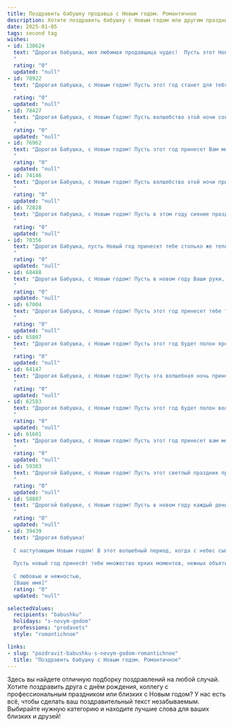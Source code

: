 ```yaml
---
title: Поздравить бабушку продавца с Новым годом. Романтичное
description: Хотите поздравить бабушку с Новым годом или другим праздником? Наш ИИ создаст незабываемое поздравление, а вы обязательно выделитесь среди других.  
date: 2025-01-05
tags: second tag
wishes:
- id: 130624
  text: "Дорогая бабушка, моя любимая продавщица чудес!  Пусть этот Новый год принесёт тебе столько же радости и тепла, сколько ты даришь людям своей улыбкой и добротой. Пусть звёзды на небе сияют для тебя ярче, чем огни на ёлке, а каждый день будет наполнен счастьем и любовью.  С Новым годом!
  "
  rating: "0"
  updated: "null"
- id: 78922
  text: "Дорогая бабушка, с Новым годом! Пусть этот год станет для тебя волшебным временем, наполненным светом, радостью и безграничной любовью. Желаю тебе крепкого здоровья, чтобы ты всегда могла радовать нас своим теплом и мудростью. Пусть в твоей жизни будет только хорошее, а все невзгоды останутся в прошлом.
  "
  rating: "0"
  updated: "null"
- id: 78427
  text: "Дорогая Бабушка, с Новым Годом! Пусть волшебство этой ночи согреет тебя теплом, как солнечный луч, а каждый день будущего года будет полон радости и любви, как твоя добрая душа.
  "
  rating: "0"
  updated: "null"
- id: 76962
  text: "Дорогая Бабушка, с Новым годом! Пусть этот год принесет Вам море тепла, любви и радости, а Ваше сердце будет согрето нежной заботой близких. Пусть каждый день будет наполнен волшебством и ароматом новогодних праздников, как в те времена, когда Вы, в своём прекрасном магазине, встречали каждого покупателя с улыбкой и добрым словом. Счастья Вам, здоровья и всего самого светлого в Новом году!
  "
  rating: "0"
  updated: "null"
- id: 74146
  text: "Дорогая Бабушка, с Новым годом! Пусть волшебство этой ночи принесет тебе не только радость и тепло, но и вернет тебя в беззаботные времена юности. Желаю тебе крепкого здоровья, чтобы ты еще долгие годы радовала нас своей улыбкой и душевной теплотой. Пусть каждый день будет наполнен любовью, заботой близких и чудесами, которые тебе дарит жизнь!
  "
  rating: "0"
  updated: "null"
- id: 72828
  text: "Дорогая бабушка, с Новым годом! Пусть в этом году сияние праздничных огней и душевное тепло родных людей всегда согревают тебя, а ароматы вкусных блюд и аромат свежей хвои заполняют твой дом настоящим новогодним волшебством! Пусть твоя работа, как продавца, станет источником радости и удовлетворения, а твои заботливые руки и доброе сердце принесут только счастье и любовь.
  "
  rating: "0"
  updated: "null"
- id: 70356
  text: "Дорогая Бабушка, пусть Новый год принесет тебе столько же тепла и света, сколько ты сама даришь всем вокруг! Пусть твоя добрая душа всегда будет окружена любовью, а жизнь — наполнена радостью и маленькими чудесами, как те, которые ты создаешь, работая продавцом. С Новым годом!
  "
  rating: "0"
  updated: "null"
- id: 68488
  text: "Дорогая Бабушка, с Новым годом! Пусть в новом году Ваши руки, так умелые и добрые, будут полны только радости и тепла, а душа сияет от любви и счастья. Пусть каждый день приносит вам новые приятные моменты, а воспоминания о прошедшем году согревают ваше сердце.
  "
  rating: "0"
  updated: "null"
- id: 67004
  text: "Дорогая Бабушка, с Новым годом! Пусть этот год принесет тебе только радость, тепло и любовь, как твой талант продавца дарит свет и тепло другим!
  "
  rating: "0"
  updated: "null"
- id: 65807
  text: "Дорогая бабушка, с Новым годом! Пусть этот год будет полон ярких моментов, как праздничные витрины, которые ты так красиво украшаешь. Желаю тебе крепкого здоровья, чтобы ты всегда была бодра и полна сил, и чтобы твои руки, которые так умело работают за прилавком, никогда не уставали. Пусть Новый год принесет тебе радость, любовь и море счастья!
  "
  rating: "0"
  updated: "null"
- id: 64147
  text: "Дорогая Бабушка, с Новым годом! Пусть эта волшебная ночь принесет тебе сияние праздничных огней, тепло домашнего очага и  радость от встречи с любимыми.  Пусть новый год будет полон  счастливых моментов, словно свежие цветы, которые ты  так умело  выбираешь для своих покупателей. Ты - самая добрая фея торговли,  и  пусть волшебство  окружает тебя всю  жизнь!
  "
  rating: "0"
  updated: "null"
- id: 62583
  text: "Дорогая бабушка, с Новым годом! Пусть этот год будет полон волшебных моментов, радости, тепла и любви, как самые красивые рождественские украшения. Пусть каждый день приносит вам новые впечатления, а работа продавцом приносит удовлетворение и удачу. Желаю вам крепкого здоровья, чтобы вы могли наслаждаться жизнью и радовать нас своим присутствием. С Новым годом, моя дорогая!
  "
  rating: "0"
  updated: "null"
- id: 61601
  text: "Дорогая бабушка, с Новым годом! Пусть этот год принесет вам море радости, доброты и тепла, как лучи зимнего солнца, пробивающиеся сквозь морозные узоры на окнах. Пусть ваша душа всегда будет светлой и чистой, словно первый снег, а сердце - молодым и полным любви, как праздничный рождественский венок. Спасибо за ваш труд, за вашу доброту, за вашу мудрость. С Новым годом, бабушка!
  "
  rating: "0"
  updated: "null"
- id: 59383
  text: "Дорогой Бабушке, с Новым годом! Пусть этот светлый праздник принесёт в Вашу жизнь больше радости, тепла и любви, как от самых вкусных тортов, которые Вы так мастерски печете. Пусть каждый день будет наполнен счастьем, а душа - радостью от щедрых улыбок покупателей, которых Вы так умело встречаете, как и нас, своих любимых внуков. С Новым годом, дорогая!
  "
  rating: "0"
  updated: "null"
- id: 58887
  text: "Дорогой бабушке, с Новым годом! Пусть в новом году каждый день наполнится ароматом свежеиспеченного счастья, а каждая минута будет искриться радостью, словно праздничный фейерверк. Желаю, чтобы ваш торговый рай всегда был полон благодарных покупателей, а ваша душа -  спокоем и безмятежностью. Пусть Новый год принесет вам здоровье, любовь и исполнение всех желаний!
  "
  rating: "0"
  updated: "null"
- id: 39439
  text: "Дорогая бабушка!
  
  С наступающим Новым годом! В этот волшебный период, когда с небес сыплются снежинки, а сердца наполняются теплом, я хочу пожелать тебе светлых мгновений и радости. Ты как истинный продавец счастья, всегда умеешь найти нужные слова и укутать заботой тех, кто рядом.
  
  Пусть новый год принесёт тебе множество ярких моментов, нежных объятий и приятных сюрпризов. Пусть каждый день будет наполнен весельем, а в доме звучит смех и счастье.
  
  С любовью и нежностью,
  [Ваше имя]"
  rating: "0"
  updated: "null"

selectedValues:
  recipients: "babushku"
  holidays: "s-novym-godom"
  professions: "prodavets"
  style: "romantichnoe"

links:
- slug: "pozdravit-babushku-s-novym-godom-romantichnoe"
  title: "Поздравить бабушку с Новым годом. Романтичное"
---
```


Здесь вы найдете отличную подборку поздравлений на любой случай.
Хотите поздравить друга с днём рождения, коллегу с профессиональным праздником или близких с Новым годом? У нас есть всё, чтобы сделать ваш поздравительный текст незабываемым. Выбирайте нужную категорию и находите лучшие слова для ваших близких и друзей!
